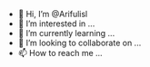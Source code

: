 - 👋 Hi, I’m @Arifulisl
- 👀 I’m interested in ...
- 🌱 I’m currently learning ...
- 💞️ I’m looking to collaborate on ...
- 📫 How to reach me ...

<!---
Arifulisl/Arifulisl is a ✨ special ✨ repository because its `README.md` (this file) appears on your GitHub profile.
You can click the Preview link to take a look at your changes.
--->
